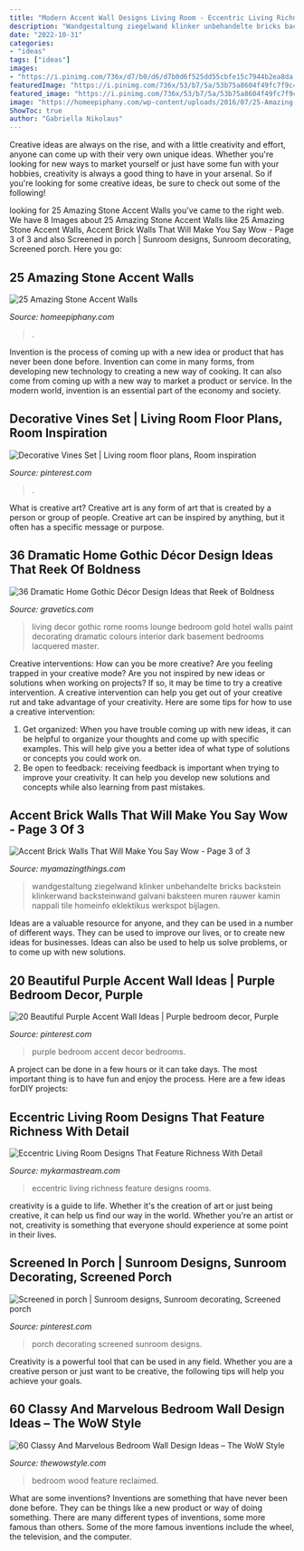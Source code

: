 ```yaml
---
title: "Modern Accent Wall Designs Living Room - Eccentric Living Richness Feature Designs Rooms"
description: "Wandgestaltung ziegelwand klinker unbehandelte bricks backstein klinkerwand backsteinwand galvani baksteen muren rauwer kamin nappali tile homeinfo eklektikus werkspot bijlagen"
date: "2022-10-31"
categories:
- "ideas"
tags: ["ideas"]
images:
- "https://i.pinimg.com/736x/d7/b0/d6/d7b0d6f525dd55cbfe15c7944b2ea8da.jpg"
featuredImage: "https://i.pinimg.com/736x/53/b7/5a/53b75a8604f49fc7f9c4ed8985c0445c.jpg"
featured_image: "https://i.pinimg.com/736x/53/b7/5a/53b75a8604f49fc7f9c4ed8985c0445c.jpg"
image: "https://homeepiphany.com/wp-content/uploads/2016/07/25-Amazing-Stone-Accent-Walls-3.jpg"
ShowToc: true
author: "Gabriella Nikolaus"
---
```



Creative ideas are always on the rise, and with a little creativity and effort, anyone can come up with their very own unique ideas. Whether you're looking for new ways to market yourself or just have some fun with your hobbies, creativity is always a good thing to have in your arsenal. So if you're looking for some creative ideas, be sure to check out some of the following!

	

		
looking for 25 Amazing Stone Accent Walls you've came to the right web. We have 8 Images about 25 Amazing Stone Accent Walls like 25 Amazing Stone Accent Walls, Accent Brick Walls That Will Make You Say Wow - Page 3 of 3 and also Screened in porch | Sunroom designs, Sunroom decorating, Screened porch. Here you go:
		
    
## 25 Amazing Stone Accent Walls

<img loading=lazy src="https://homeepiphany.com/wp-content/uploads/2016/07/25-Amazing-Stone-Accent-Walls-3.jpg" onerror="this.onerror=null;this.src='https://tse2.mm.bing.net/th?id=OIP.ZnRUMLByWtk7ZER62IEQ8QHaLH&amp;pid=15.1';" alt="25 Amazing Stone Accent Walls">

_Source: homeepiphany.com_

>. 

	

Invention is the process of coming up with a new idea or product that has never been done before. Invention can come in many forms, from developing new technology to creating a new way of cooking. It can also come from coming up with a new way to market a product or service. In the modern world, invention is an essential part of the economy and society.

    
## Decorative Vines Set | Living Room Floor Plans, Room Inspiration

<img loading=lazy src="https://i.pinimg.com/736x/88/25/7d/88257db9ba56db09bea2ad09adc10648.jpg" onerror="this.onerror=null;this.src='https://tse1.mm.bing.net/th?id=OIP.o_Jot7FW0swviOq2DvegsgHaJ4&amp;pid=15.1';" alt="Decorative Vines Set | Living room floor plans, Room inspiration">

_Source: pinterest.com_

>. 

	

What is creative art?
Creative art is any form of art that is created by a person or group of people. Creative art can be inspired by anything, but it often has a specific message or purpose.

    
## 36 Dramatic Home Gothic Décor Design Ideas That Reek Of Boldness

<img loading=lazy src="https://www.gravetics.com/wp-content/uploads/2017/08/Living-room-at-D-Inghilterra-Hotel-Rome-Italy.jpg" onerror="this.onerror=null;this.src='https://tse2.mm.bing.net/th?id=OIP.lPqnP2Q-uVMMlwQY8biapQHaG5&amp;pid=15.1';" alt="36 Dramatic Home Gothic Décor Design Ideas that Reek of Boldness">

_Source: gravetics.com_

>living decor gothic rome rooms lounge bedroom gold hotel walls paint decorating dramatic colours interior dark basement bedrooms lacquered master. 

	

Creative interventions: How can you be more creative?
Are you feeling trapped in your creative mode? Are you not inspired by new ideas or solutions when working on projects? If so, it may be time to try a creative intervention. A creative intervention can help you get out of your creative rut and take advantage of your creativity. Here are some tips for how to use a creative intervention: 
1. Get organized: When you have trouble coming up with new ideas, it can be helpful to organize your thoughts and come up with specific examples. This will help give you a better idea of what type of solutions or concepts you could work on. 
2. Be open to feedback: receiving feedback is important when trying to improve your creativity. It can help you develop new solutions and concepts while also learning from past mistakes. 

    
## Accent Brick Walls That Will Make You Say Wow - Page 3 Of 3

<img loading=lazy src="https://myamazingthings.com/wp-content/uploads/2017/01/Susan-Galvani_Brooklyn-Living-Room_Brick.jpg.rend_.hgtvcom.1280.720-1024x576.jpeg" onerror="this.onerror=null;this.src='https://tse2.mm.bing.net/th?id=OIP.PI1oWNxOaOYSf8_Obz-tLQHaEK&amp;pid=15.1';" alt="Accent Brick Walls That Will Make You Say Wow - Page 3 of 3">

_Source: myamazingthings.com_

>wandgestaltung ziegelwand klinker unbehandelte bricks backstein klinkerwand backsteinwand galvani baksteen muren rauwer kamin nappali tile homeinfo eklektikus werkspot bijlagen. 

	

Ideas are a valuable resource for anyone, and they can be used in a number of different ways. They can be used to improve our lives, or to create new ideas for businesses. Ideas can also be used to help us solve problems, or to come up with new solutions.

    
## 20 Beautiful Purple Accent Wall Ideas | Purple Bedroom Decor, Purple

<img loading=lazy src="https://i.pinimg.com/736x/d7/b0/d6/d7b0d6f525dd55cbfe15c7944b2ea8da.jpg" onerror="this.onerror=null;this.src='https://tse1.mm.bing.net/th?id=OIP.UdL_8NslZuMnoQOUbD6h4AHaLH&amp;pid=15.1';" alt="20 Beautiful Purple Accent Wall Ideas | Purple bedroom decor, Purple">

_Source: pinterest.com_

>purple bedroom accent decor bedrooms. 

	

A project can be done in a few hours or it can take days. The most important thing is to have fun and enjoy the process. Here are a few ideas forDIY projects: 

    
## Eccentric Living Room Designs That Feature Richness With Detail

<img loading=lazy src="https://mykarmastream.com/wp-content/uploads/2017/06/eccentric-living-room-4.jpg" onerror="this.onerror=null;this.src='https://tse4.mm.bing.net/th?id=OIP.KYuPCpupgSPftqroMUWgNwHaIn&amp;pid=15.1';" alt="Eccentric Living Room Designs That Feature Richness With Detail">

_Source: mykarmastream.com_

>eccentric living richness feature designs rooms. 

	

creativity is a guide to life. Whether it's the creation of art or just being creative, it can help us find our way in the world. Whether you're an artist or not, creativity is something that everyone should experience at some point in their lives.

    
## Screened In Porch | Sunroom Designs, Sunroom Decorating, Screened Porch

<img loading=lazy src="https://i.pinimg.com/736x/53/b7/5a/53b75a8604f49fc7f9c4ed8985c0445c.jpg" onerror="this.onerror=null;this.src='https://tse4.mm.bing.net/th?id=OIP.YTOKyh5L4zhwlfbpkrtbKgHaLH&amp;pid=15.1';" alt="Screened in porch | Sunroom designs, Sunroom decorating, Screened porch">

_Source: pinterest.com_

>porch decorating screened sunroom designs. 

	

Creativity is a powerful tool that can be used in any field. Whether you are a creative person or just want to be creative, the following tips will help you achieve your goals.

    
## 60 Classy And Marvelous Bedroom Wall Design Ideas – The WoW Style

<img loading=lazy src="http://thewowstyle.com/wp-content/uploads/2016/08/Reclaimed-Wood-Feature-Wall-Bedroom-1.jpg" onerror="this.onerror=null;this.src='https://tse3.mm.bing.net/th?id=OIP.5EAWIYrYAk93RqvSd-gKvwHaLH&amp;pid=15.1';" alt="60 Classy And Marvelous Bedroom Wall Design Ideas – The WoW Style">

_Source: thewowstyle.com_

>bedroom wood feature reclaimed. 

	

What are some inventions?
Inventions are something that have never been done before. They can be things like a new product or way of doing something. There are many different types of inventions, some more famous than others. Some of the more famous inventions include the wheel, the television, and the computer.

